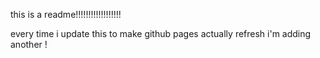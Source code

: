 this is a readme!!!!!!!!!!!!!!!!!!

every time i update this to make github pages actually refresh i'm adding another !
